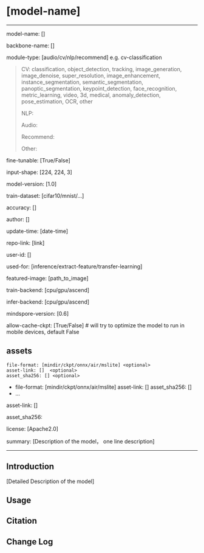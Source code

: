 # [model-name]

---

model-name: [] <required>

backbone-name: [] <required>

module-type: [audio/cv/nlp/recommend] e.g. cv-classification <required>

> CV: classification, object_detection, tracking, image_generation, image_denoise, super_resolution, image_enhancement, instance_segmentation, semantic_segmentation, panoptic_segmentation, keypoint_detection, face_recognition, metric_learning, video, 3d, medical, anomaly_detection, pose_estimation, OCR, other
>
> NLP:
>
> Audio:
>
> Recommend:
>
> Other:

fine-tunable: [True/False] <required>

input-shape: [224, 224, 3] <required>

model-version: [1.0] <required>

train-dataset: [cifar10/mnist/...] <optional>

accuracy: []<optional>



author: [] <required>

update-time: [date-time] <required>

repo-link: [link] <required>

user-id: [] <required>


used-for: [inference/extract-feature/transfer-learning] <required>

featured-image: [path_to_image] <optional>

train-backend: [cpu/gpu/ascend] <required>

infer-backend: [cpu/gpu/ascend] <optional>

mindspore-version: [0.6] <required>


allow-cache-ckpt: [True/False] # will try to optimize the model to run in mobile devices, default False

assets
  -
    file-format: [mindir/ckpt/onnx/air/mslite] <optional>
    asset-link: []  <optional>
    asset_sha256: [] <optional>
  -
    file-format: [mindir/ckpt/onnx/air/mslite] <optional>
    asset-link: []  <optional>
    asset_sha256: [] <optional>
  -
    ...

asset-link: [] <optional>

asset_sha256: <optional>



license: [Apache2.0] <required>

summary: [Description of the model， one line description] <required>

---


## Introduction

[Detailed Description of the model]

## Usage

## Citation

## Change Log
